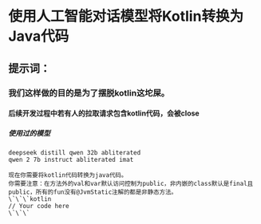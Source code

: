 # 使用人工智能对话模型将Kotlin转换为Java代码

## 提示词：

### 我们这样做的目的是为了摆脱kotlin这坨屎。

#### 后续开发过程中若有人的拉取请求包含kotlin代码，会被close

##### 使用过的模型

```text
deepseek distill qwen 32b abliterated
qwen 2 7b instruct abliterated imat
```

```text
现在你需要将kotlin代码转换为java代码。
你需要注意：在方法外的val和var默认访问控制为public，非内嵌的class默认是final且public，所有的fun没有@JvmStatic注解的都是非静态方法。
\`\`\`kotlin
// Your code here
\`\`\`
```